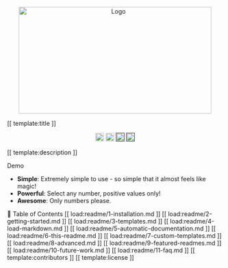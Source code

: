 <!-- ⚠️ This README has been generated from the file(s) "blueprint.md" ⚠️--><p align="center">
  <img src="https://repository-images.githubusercontent.com/394708721/49658f52-32f5-4fb5-aaa8-9553f34577d8" alt="Logo" width="450" height="250" />
</p> [[ template:title ]] <p align="center">
		<a href="https://david-dm.org/brian-reed-software/fizzbuzz-checker"><img alt="Dependencies" src="https://img.shields.io/david/brian-reed-software/fizzbuzz-checker.svg" height="20"/></a>
<a href="https://github.com/brian-reed-software/fizzbuzz-checker/graphs/contributors"><img alt="Contributors" src="https://img.shields.io/github/contributors/brian-reed-software/fizzbuzz-checker.svg" height="20"/></a>
<a href=""><img alt="" src="" height="20"/></a>
<a href=""><img alt="" src="" height="20"/></a>
	</p>
 [[ template:description ]]

Demo

* **Simple**: Extremely simple to use - so simple that it almost feels like magic!
* **Powerful**: Select any number, positive values only!
* **Awesome**: Only numbers please.

📖 Table of Contents
[[ load:readme/1-installation.md ]] [[ load:readme/2-getting-started.md ]] [[ load:readme/3-templates.md ]] [[ load:readme/4-load-markdown.md ]] [[ load:readme/5-automatic-documentation.md ]] [[ load:readme/6-this-readme.md ]] [[ load:readme/7-custom-templates.md ]] [[ load:readme/8-advanced.md ]] [[ load:readme/9-featured-readmes.md ]] [[ load:readme/10-future-work.md ]] [[ load:readme/11-faq.md ]] [[ template:contributors ]] [[ template:license ]]
